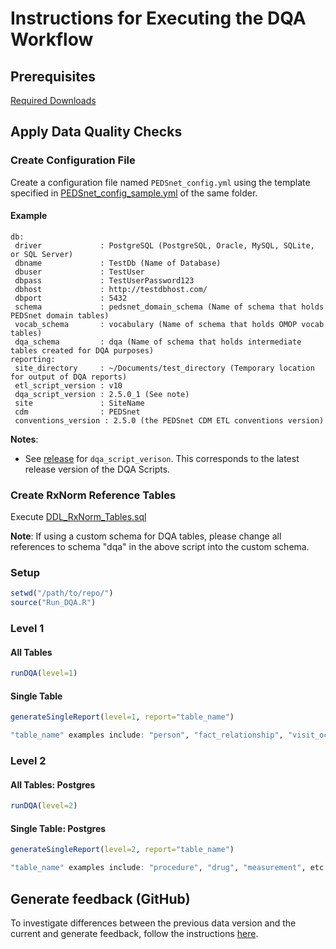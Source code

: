 # Instructions for Executing the DQA Workflow

## Prerequisites

[Required Downloads](https://github.com/PEDSnet/Data-Quality#required-downloads)

## Apply Data Quality Checks

### Create Configuration File
Create a configuration file named `PEDSnet_config.yml` using the template specified in [PEDSnet_config_sample.yml](../Level1/PEDSnet%20CDM/PEDSnet_config_sample.yml) of the same folder.

#### Example

```
db:
 driver             : PostgreSQL (PostgreSQL, Oracle, MySQL, SQLite, or SQL Server)
 dbname	            : TestDb (Name of Database)
 dbuser	            : TestUser
 dbpass	            : TestUserPassword123
 dbhost             : http://testdbhost.com/
 dbport	            : 5432
 schema	            : pedsnet_domain_schema (Name of schema that holds PEDSnet domain tables)
 vocab_schema       : vocabulary (Name of schema that holds OMOP vocab tables)
 dqa_schema			: dqa (Name of schema that holds intermediate tables created for DQA purposes)
reporting:
 site_directory     : ~/Documents/test_directory (Temporary location for output of DQA reports)
 etl_script_version : v10
 dqa_script_version : 2.5.0_1 (See note)
 site               : SiteName 
 cdm                : PEDSnet
 conventions_version : 2.5.0 (the PEDSnet CDM ETL conventions version)
```

**Notes**:

* See [release](https://github.com/PEDSnet/Data-Quality-Analysis/releases) for `dqa_script_verison`.  This corresponds to the latest release version of the DQA Scripts.

### Create RxNorm Reference Tables

Execute [DDL_RxNorm_Tables.sql](../Level1/library/DDL_RxNorm_Tables.sql)  

**Note**: If using a custom schema for DQA tables, please change all references to schema "dqa" in the above script into the custom schema.  


### Setup
```R
setwd("/path/to/repo/")
source("Run_DQA.R")
```

### Level 1

#### All Tables
``` R
runDQA(level=1)
```

#### Single Table
```R
generateSingleReport(level=1, report="table_name")

"table_name" examples include: "person", "fact_relationship", "visit_occurrence", etc
```

### Level 2

#### All Tables: Postgres
``` R
runDQA(level=2)
```

#### Single Table: Postgres
```R
generateSingleReport(level=2, report="table_name")

"table_name" examples include: "procedure", "drug", "measurement", etc
```

## Generate feedback (GitHub)
To investigate differences between the previous data version and the current and generate feedback, follow the instructions [here](../Tools/dqa/README.md).

